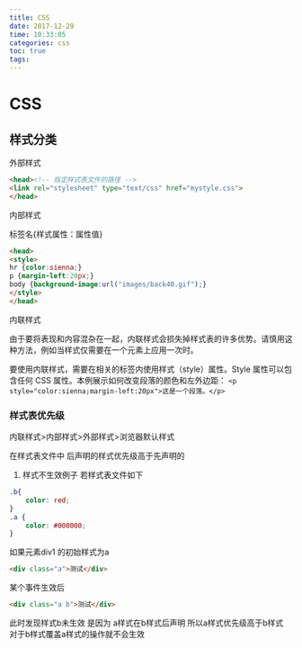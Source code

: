 ```yaml
---
title: CSS
date: 2017-12-29
time: 10:33:05
categories: css
toc: true
tags:
---
```

</p>

# CSS

## 样式分类

外部样式
```html
<head><!-- 指定样式表文件的路径 -->
<link rel="stylesheet" type="text/css" href="mystyle.css">
</head>
```

内部样式

标签名{样式属性：属性值}
```html
<head>
<style>
hr {color:sienna;}
p {margin-left:20px;}
body {background-image:url("images/back40.gif");}
</style>
</head>
```

内联样式

由于要将表现和内容混杂在一起，内联样式会损失掉样式表的许多优势。请慎用这种方法，例如当样式仅需要在一个元素上应用一次时。

要使用内联样式，需要在相关的标签内使用样式（style）属性。Style 属性可以包含任何 CSS 属性。本例展示如何改变段落的颜色和左外边距：
`<p style="color:sienna;margin-left:20px">这是一个段落。</p>`

### 样式表优先级

内联样式>内部样式>外部样式>浏览器默认样式

在样式表文件中 后声明的样式优先级高于先声明的

1. 样式不生效例子
若样式表文件如下 
```css
.b{
    color: red;
}
.a {
    color: #000000;
}
```
如果元素div1 的初始样式为a 
```html
<div class="a">测试</div>
```
某个事件生效后
```html
<div class="a b">测试</div>
```
此时发现样式b未生效 是因为 a样式在b样式后声明 所以a样式优先级高于b样式
对于b样式覆盖a样式的操作就不会生效
